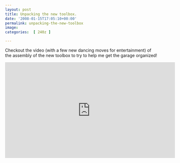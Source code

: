 ```yaml
---
layout: post
title: Unpacking the new toolbox.
date: '2008-01-15T17:05:10+00:00'
permalink: unpacking-the-new-toolbox
image: 
categories:  [ 240z ]

---
```

Checkout the video (with a few new dancing moves for entertainment) of the assembly of the new toolbox to try to help me get the garage organized!


<iframe width="560" height="315" src="https://www.youtube.com/embed/XeVpdMm4SlI?si=K8sF1KZl_tYaRcbU" title="Project240z New Toolbox Unpacking" frameborder="0" allow="accelerometer; autoplay; clipboard-write; encrypted-media; gyroscope; picture-in-picture; web-share" allowfullscreen></iframe>

